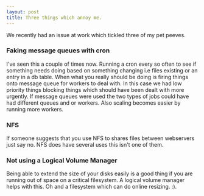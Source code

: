 ```yaml
---
layout: post
title: Three things which annoy me.
---
```


We recently had an issue at work which tickled three of my pet peeves.

### Faking message queues with cron ###

I've seen this a couple of times now. Running a cron every so often to see if
something needs doing based on something changing i.e files existing or an entry
in a db table. When what you really should be doing is firing things onto message
queue for workers to deal with. In this case we had low priority things blocking
things which should have been dealt with more urgently. If message queues were
used the two types of jobs could have had different queues and or workers. Also
scaling becomes easier by running more workers.

### NFS ###

If someone suggests that you use NFS to shares files between webservers just say no.
NFS does have several uses this isn't one of them.

### Not using a Logical Volume Manager ###

Being able to extend the size of your disks easily is a good thing if you are
running out of space on a critical filesystem. A logical volume manager helps
with this. Oh and a filesystem which can do online resizing. :).
